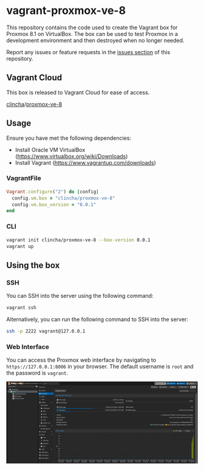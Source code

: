 # vagrant-proxmox-ve-8

This repository contains the code used to create the Vagrant box for Proxmox 8.1 on VirtualBox. The box can be used to test Proxmox in a development environment and then destroyed when no longer needed.

Report any issues or feature requests in the [issues section](https://github.com/clincha-org/vagrant-proxmox-ve-8/issues) of this repository.

## Vagrant Cloud

This box is released to Vagrant Cloud for ease of access.

[clincha](https://app.vagrantup.com/clincha)/[proxmox-ve-8](https://app.vagrantup.com/clincha/boxes/proxmox-ve-8)

## Usage

Ensure you have met the following dependencies:

- Install Oracle VM VirtualBox (https://www.virtualbox.org/wiki/Downloads)
- Install Vagrant (https://www.vagrantup.com/downloads)

### VagrantFile

```ruby
Vagrant.configure("2") do |config|
  config.vm.box = "clincha/proxmox-ve-8"
  config.vm.box_version = "0.0.1"
end
```

### CLI

```bash
vagrant init clincha/proxmox-ve-8 --box-version 0.0.1
vagrant up
```

## Using the box

### SSH

You can SSH into the server using the following command:

```bash
vagrant ssh
```

Alternatively, you can run the following command to SSH into the server:

```bash
ssh -p 2222 vagrant@127.0.0.1
``` 

### Web Interface

You can access the Proxmox web interface by navigating to `https://127.0.0.1:8006` in your browser. The default username is `root` and the password is `vagrant`.

![proxmox-gui.png](img/proxmox-gui.png)